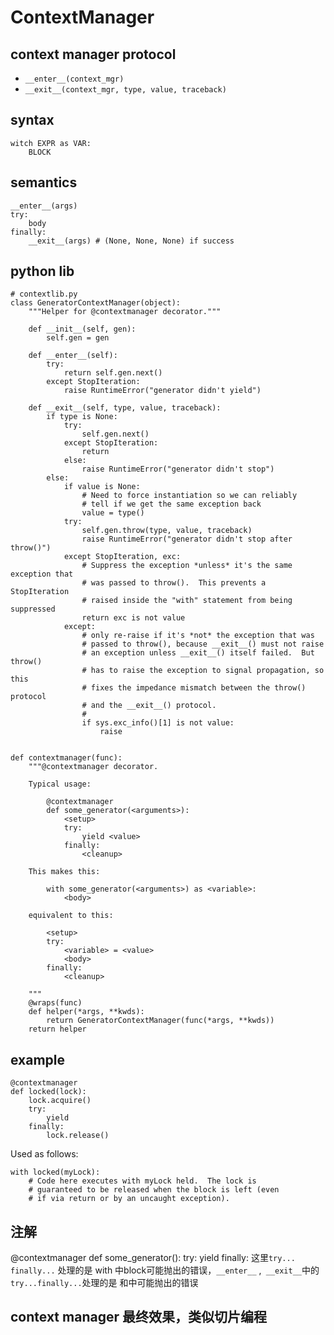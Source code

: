 # ContextManager

## context manager protocol
* `__enter__(context_mgr)`
* `__exit__(context_mgr, type, value, traceback)`

## syntax
```
witch EXPR as VAR:
	BLOCK
```
## semantics
```
__enter__(args)
try:
	body
finally:
	__exit__(args) # (None, None, None) if success
```
## python lib
```
# contextlib.py
class GeneratorContextManager(object):
    """Helper for @contextmanager decorator."""

    def __init__(self, gen):
        self.gen = gen

    def __enter__(self):
        try:
            return self.gen.next()
        except StopIteration:
            raise RuntimeError("generator didn't yield")

    def __exit__(self, type, value, traceback):
        if type is None:
            try:
                self.gen.next()
            except StopIteration:
                return
            else:
                raise RuntimeError("generator didn't stop")
        else:
            if value is None:
                # Need to force instantiation so we can reliably
                # tell if we get the same exception back
                value = type()
            try:
                self.gen.throw(type, value, traceback)
                raise RuntimeError("generator didn't stop after throw()")
            except StopIteration, exc:
                # Suppress the exception *unless* it's the same exception that
                # was passed to throw().  This prevents a StopIteration
                # raised inside the "with" statement from being suppressed
                return exc is not value
            except:
                # only re-raise if it's *not* the exception that was
                # passed to throw(), because __exit__() must not raise
                # an exception unless __exit__() itself failed.  But throw()
                # has to raise the exception to signal propagation, so this
                # fixes the impedance mismatch between the throw() protocol
                # and the __exit__() protocol.
                #
                if sys.exc_info()[1] is not value:
                    raise


def contextmanager(func):
    """@contextmanager decorator.

    Typical usage:

        @contextmanager
        def some_generator(<arguments>):
            <setup>
            try:
                yield <value>
            finally:
                <cleanup>

    This makes this:

        with some_generator(<arguments>) as <variable>:
            <body>

    equivalent to this:

        <setup>
        try:
            <variable> = <value>
            <body>
        finally:
            <cleanup>

    """
    @wraps(func)
    def helper(*args, **kwds):
        return GeneratorContextManager(func(*args, **kwds))
    return helper
```
## example

```
@contextmanager
def locked(lock):
    lock.acquire()
    try:
        yield
    finally:
        lock.release()
```
Used as follows:
```
with locked(myLock):
    # Code here executes with myLock held.  The lock is
    # guaranteed to be released when the block is left (even
    # if via return or by an uncaught exception).
```

## 注解
 @contextmanager
 def some_generator(<arguments>):
     <setup>
     try:
         yield <value>
     finally:
         <cleanup>
这里`try... finally...` 处理的是 with 中block可能抛出的错误，`__enter__` ,` __exit__`中的`try...finally...`处理的是<setup> 和<cleanup>中可能抛出的错误



## context manager 最终效果，类似切片编程